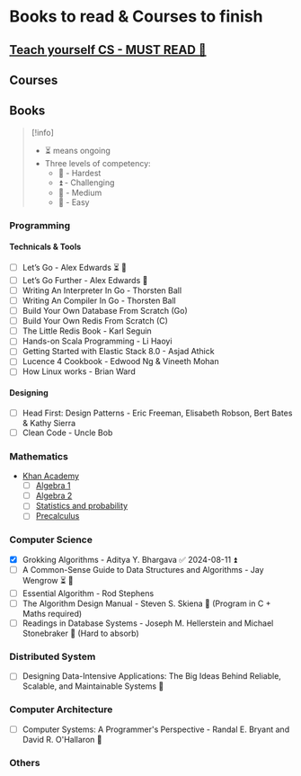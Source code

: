 # Books to read & Courses to finish

## [Teach yourself CS - MUST READ 🔺](https://teachyourselfcs.com/)

## Courses


## Books

> [!info]
> 
> - ⏳ means ongoing
> - Three levels of competency: 
> 	- 🔺 - Hardest
> 	- ⏫ - Challenging
> 	- 🔼 - Medium
> 	- 🔽 - Easy

### Programming

#### Technicals & Tools

- [ ] Let’s Go - Alex Edwards ⏳ 🔼 
- [ ] Let’s Go Further - Alex Edwards 🔼 
- [ ] Writing An Interpreter In Go - Thorsten Ball
- [ ] Writing An Compiler In Go - Thorsten Ball
- [ ] Build Your Own Database From Scratch (Go)
- [ ] Build Your Own Redis From Scratch (C)
- [ ] The Little Redis Book - Karl Seguin
- [ ] Hands-on Scala Programming - Li Haoyi
- [ ] Getting Started with Elastic Stack 8.0 - Asjad Athick
- [ ] Lucence 4 Cookbook - Edwood Ng & Vineeth Mohan
- [ ] How Linux works - Brian Ward

#### Designing

- [ ] Head First: Design Patterns - Eric Freeman, Elisabeth Robson, Bert Bates & Kathy Sierra
- [ ] Clean Code - Uncle Bob

### Mathematics

- [Khan Academy](https://www.khanacademy.org/math)
	- [ ] [Algebra 1](https://www.khanacademy.org/math/algebra)
	- [ ] [Algebra 2](https://www.khanacademy.org/math/algebra2)
	- [ ] [Statistics and probability](https://www.khanacademy.org/math/statistics-probability)
	- [ ] [Precalculus](https://www.khanacademy.org/math/precalculus)

### Computer Science

- [x] Grokking Algorithms - Aditya Y. Bhargava ✅ 2024-08-11 ⏫ 
- [ ] A Common-Sense Guide to Data Structures and Algorithms - Jay Wengrow ⏳ 🔼  
- [ ] Essential Algorithm - Rod Stephens
- [ ] The Algorithm Design Manual - Steven S. Skiena 🔺 (Program in C + Maths required)
- [ ] Readings in Database Systems - Joseph M. Hellerstein and Michael Stonebraker 🔺 (Hard to absorb)

### Distributed System

- [ ] Designing Data-Intensive Applications: The Big Ideas Behind Reliable, Scalable, and Maintainable Systems 🔺

### Computer Architecture

- [ ] Computer Systems: A Programmer's Perspective - Randal E. Bryant and David R. O'Hallaron 🔺 

### Others
